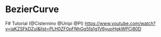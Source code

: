 # BezierCurve

F# Tutorial (@Cisternino @Unipi @PI)
https://www.youtube.com/watch?v=iaKZSFkDZuI&list=PLH0ZF0pFNhGg5fa1g1V6yuoHgkWPCj80D
